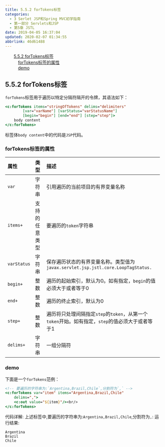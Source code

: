 ```yaml
---
title: 5.5.2 forTokens标签
categories: 
  - 3 Serlet JSP和Spring MVC初学指南
  - 第一部分 Servlets和JSP
  - 第5章 JSTL
date: 2019-04-05 16:37:04
updated: 2020-02-07 01:34:55
abbrlink: 46d61488
---
```

<div id='my_toc'><a href="/JavaReadingNotes/46d61488/#5-5-2-forTokens标签" class="header_2">5.5.2 forTokens标签</a>&nbsp;<br><a href="/JavaReadingNotes/46d61488/#forTokens标签的属性" class="header_3">forTokens标签的属性</a>&nbsp;<br><a href="/JavaReadingNotes/46d61488/#demo" class="header_3">demo</a>&nbsp;<br></div>
<style>.header_1{margin-left: 1em;}.header_2{margin-left: 2em;}.header_3{margin-left: 3em;}.header_4{margin-left: 4em;}.header_5{margin-left: 5em;}.header_6{margin-left: 6em;}</style>
<!--more-->
<script>if (navigator.platform.search('arm')==-1){document.getElementById('my_toc').style.display = 'none';}var e,p = document.getElementsByTagName('p');while (p.length>0) {e = p[0];e.parentElement.removeChild(e);}</script>

<!--end-->
## 5.5.2 forTokens标签 ##
`forTokens`标签用于遍历以特定分隔符隔开的令牌，其语法如下：
```jsp
<c:forTokens items="stringOfTokens" delims="delimiters"
        [var="varName"] [varStatus="varStatusName"]
        [begin="begin"] [end="end"] [step="step"]>
    body content
</c:forTokens>
```
标签体`body content`中的代码是`JSP`代码。
### forTokens标签的属性 ###

|属性|类型|描述|
|:---|:---|:---|
|`var`|字符串|引用遍历的当前项目的有界变量名称|
|`items+`|支持的任意类型|要遍历的`token`字符串|
|`varStatus`|字符串|保存遍历状态的有界变量名称。类型值为`javax.servlet.jsp.jstl.core.LoopTagStatus.`|
|`begin+`|整数|遍历的起始索引，默认为0。如有指定，`begin`的值必须大于或者等于0|
|`end+`|整数|遍历的终止索引，默认为0|
|`step+`|整数|遍历将只处理间隔指定`step`的`token`，从第一个`token`开始。如有指定，`step`的值必须大于或者等于1|
|`delims+`|字符串|一组分隔符|
### demo ###
下面是一个`forTokens`范例：
```jsp
<!-- 要遍历的字符串为:`Argentina,Brazil,Chile`,分割符为`,` -->
<c:forTokens var="item" items="Argentina,Brazil,Chile" 
    delims=",">
    <c:out value="${item}"/><br/>
</c:forTokens>
```
代码详解:
上述标签中,要遍历的字符串为:`Argentina,Brazil,Chile`,分割符为`,`:
运行结果:
```
Argentina
Brazil
Chile
```

